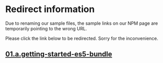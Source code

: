 # Redirect information

Due to renaming our sample files, the sample links on our NPM page are temporarily pointing to the wrong URL. 

Please click the link below to be redirected. Sorry for the inconvenience.

## [01.a.getting-started-es5-bundle](./../01.b.getting-started-es5-bundle/)